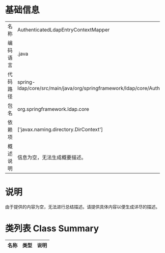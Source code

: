 # 基础信息

|      |      |
|------|------|
| 名称 | AuthenticatedLdapEntryContextMapper |
| 编码语言 | .java |
| 代码路径 | spring-ldap/core/src/main/java/org/springframework/ldap/core/AuthenticatedLdapEntryContextMapper.java |
| 包名 | org.springframework.ldap.core |
| 依赖项 | ['javax.naming.directory.DirContext'] |
| 概述说明 | 信息为空，无法生成概要描述。 |

# 说明

由于提供的内容为空，无法进行总结描述。请提供具体内容以便生成详尽的描述。

# 类列表 Class Summary

| 名称   | 类型  | 说明 |
|-------|------|-------------|




